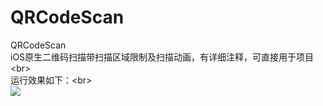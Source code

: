 # QRCodeScan
QRCodeScan
<br>iOS原生二维码扫描带扫描区域限制及扫描动画，有详细注释，可直接用于项目\<br> 
<br>运行效果如下：\<br>  
![](https://github.com/youmyc/QRCodeScan/blob/master/screenShot.PNG)
